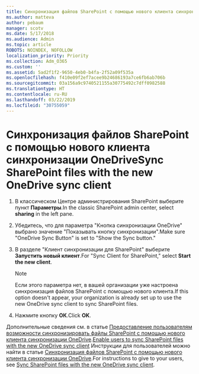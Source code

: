 ```yaml
---
title: Синхронизация файлов SharePoint с помощью нового клиента синхронизации OneDrive
ms.author: matteva
author: pebaum
manager: scotv
ms.date: 5/17/2018
ms.audience: Admin
ms.topic: article
ROBOTS: NOINDEX, NOFOLLOW
localization_priority: Priority
ms.collection: Adm_O365
ms.custom: ''
ms.assetid: 5ad2f1f2-9650-4eb0-b4fa-2f52a09f535a
ms.openlocfilehash: f410e09f2ef7acee9b24686193a7ce6fb6ab706b
ms.sourcegitcommit: 03a156a9c9740521155a30775492c7dff0982588
ms.translationtype: HT
ms.contentlocale: ru-RU
ms.lasthandoff: 03/22/2019
ms.locfileid: "30755059"
---
```

# <a name="sync-sharepoint-files-with-the-new-onedrive-sync-client"></a><span data-ttu-id="798f7-102">Синхронизация файлов SharePoint с помощью нового клиента синхронизации OneDrive</span><span class="sxs-lookup"><span data-stu-id="798f7-102">Sync SharePoint files with the new OneDrive sync client</span></span>

1. <span data-ttu-id="798f7-103">В классическом Центре администрирования SharePoint выберите пункт **Параметры**.</span><span class="sxs-lookup"><span data-stu-id="798f7-103">In the classic SharePoint admin center, select **sharing** in the left pane.</span></span>
    
2. <span data-ttu-id="798f7-104">Убедитесь, что для параметра "Кнопка синхронизации OneDrive" выбрано значение "Показывать кнопку синхронизации".</span><span class="sxs-lookup"><span data-stu-id="798f7-104">Make sure "OneDrive Sync Button" is set to "Show the Sync button."</span></span>
    
3. <span data-ttu-id="798f7-105">В разделе "Клиент синхронизации для SharePoint" выберите **Запустить новый клиент**.</span><span class="sxs-lookup"><span data-stu-id="798f7-105">For "Sync Client for SharePoint," select **Start the new client**.</span></span>
    
    > [!NOTE]
    > <span data-ttu-id="798f7-106">Если этого параметра нет, в вашей организации уже настроена синхронизация файлов SharePoint с помощью нового клиента.</span><span class="sxs-lookup"><span data-stu-id="798f7-106">If this option doesn't appear, your organization is already set up to use the new OneDrive sync client to sync SharePoint files.</span></span> 
  
4. <span data-ttu-id="798f7-107">Нажмите кнопку **ОК**.</span><span class="sxs-lookup"><span data-stu-id="798f7-107">Click **OK**.</span></span>
    
<span data-ttu-id="798f7-108">Дополнительные сведения см. в статье [Предоставление пользователям возможности синхронизировать файлы SharePoint с помощью нового клиента синхронизации OneDrive](https://go.microsoft.com/fwlink/?linkid=866433).</span><span class="sxs-lookup"><span data-stu-id="798f7-108">[Enable users to sync SharePoint files with the new OneDrive sync client](https://go.microsoft.com/fwlink/?linkid=866433)</span></span> <span data-ttu-id="798f7-109">Инструкции для пользователей можно найти в статье [Синхронизация файлов SharePoint с помощью нового клиента синхронизации OneDrive](https://go.microsoft.com/fwlink/?linkid=866427).</span><span class="sxs-lookup"><span data-stu-id="798f7-109">For instructions to give to your users, see [Sync SharePoint files with the new OneDrive sync client](https://go.microsoft.com/fwlink/?linkid=866427).</span></span>
  

